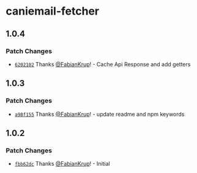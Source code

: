 # caniemail-fetcher

## 1.0.4

### Patch Changes

- [`6202102`](https://github.com/FabianKrup/caniemail-fetcher/commit/62021029be128300144ed3d91faceb29715f0f10) Thanks [@FabianKrup](https://github.com/FabianKrup)! - Cache Api Response and add getters

## 1.0.3

### Patch Changes

- [`a98f155`](https://github.com/FabianKrup/caniemail-fetcher/commit/a98f155a7c6d58046118184ccb532ffef1e632a7) Thanks [@FabianKrup](https://github.com/FabianKrup)! - update readme and npm keywords

## 1.0.2

### Patch Changes

- [`fbb62dc`](https://github.com/FabianKrup/caniemail-fetcher/commit/fbb62dcd011765e2522b82387b8f49f43ea02217) Thanks [@FabianKrup](https://github.com/FabianKrup)! - Initial
